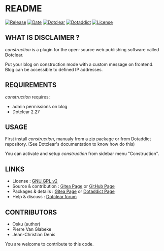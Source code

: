 # README

[![Release](https://img.shields.io/badge/release-1.8-a2cbe9.svg)](https://git.dotclear.watch/JcDenis/construction/releases)
[![Date](https://img.shields.io/badge/date-2023.08.06-c44d58.svg)](https://git.dotclear.watch/JcDenis/construction/releases)
[![Dotclear](https://img.shields.io/badge/dotclear-v2.27-137bbb.svg)](https://fr.dotclear.org/download)
[![Dotaddict](https://img.shields.io/badge/dotaddict-official-9ac123.svg)](https://plugins.dotaddict.org/dc2/details/construction)
[![License](https://img.shields.io/github/license/JcDenis/construction)](https://git.dotclear.watch/JcDenis/construction/blob/master/LICENSE)

## WHAT IS  DISCLAIMER ?

_construction_  is a plugin for the open-source 
web publishing software called Dotclear.

Put your blog on construction mode with a custom message on frontend.
Blog can be accessible to defined IP addresses.

## REQUIREMENTS

 _construction_ requires: 

  * admin permissions on blog
  * Dotclear 2.27

## USAGE

First install _construction_, manualy from a zip package or from 
Dotaddict repository. (See Dotclear's documentation to know how do this)

You can activate and setup _construction_ from sidebar menu "Construction".

## LINKS

 * License : [GNU GPL v2](https://www.gnu.org/licenses/old-licenses/lgpl-2.0.html)
 * Source & contribution : [Gitea Page](https://git.dotclear.watch/JcDenis/construction) or [GitHub Page](https://github.com/JcDenis/construction)
 * Packages & details : [Gitea Page](https://git.dotclear.watch/JcDenis/construction/releases) or [Dotaddict Page](https://plugins.dotaddict.org/dc2/details/construction)
 * Help & discuss : [Dotclear forum](http://forum.dotclear.org/viewtopic.php?id=42875)

## CONTRIBUTORS

 * Osku (author)
 * Pierre Van Glabeke
 * Jean-Christian Denis

 You are welcome to contribute to this code.
